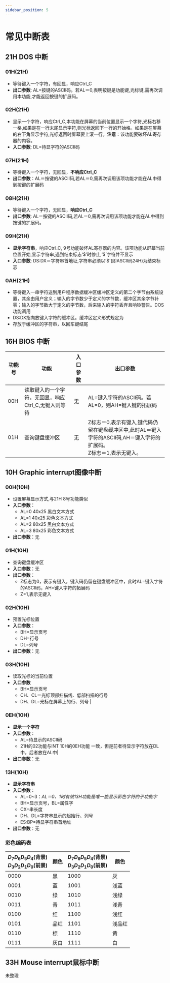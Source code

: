 ```yaml
---
sidebar_position: 5
---
```


# 常见中断表

## 21H DOS 中断

### 01H(21H)

- 等待键入一个字符，有回显，响应Ctrl_C  
- **出口参数**: AL=按键的ASCII码。若AL＝0,表明按键是功能键,光标键,需再次调用本功能,才能返回按键的扩展码。

### 02H(21H)

- 显示一个字符，响应Ctrl_C,本功能在屏幕的当前位置显示一个字符,光标右移一格,如果是在一行末尾显示字符,则光标返回下一行的开始格。如果是在屏幕的右下角显示字符,光标返回时屏幕要上滚一行。**注意**：该功能要破坏AL寄存器的内容。
- **入口参数**: DL=待显字符的ASCII码

### 07H(21H)

- 等待键入一个字符，无回显，**不响应Ctrl_C**
- **出口参数**：AL＝按键的ASCII码,若AL＝0,需再次调用该项功能才能在AL中得到按键的扩展码

### 08H(21H)

- 等待键入一个字符，无回显，**响应Ctrl_C**
- **出口参数**: AL＝按键的ASCII码,若AL＝0,需再次调用该项功能才能在AL中得到按键的扩展码。

### 09H(21H)

-  **显示字符串**，响应Ctrl_C, 9号功能破坏AL寄存器的内容。该项功能从屏幕当前位置开始,显示字符串,遇到结束标志‘\$’时停止,‘\$’字符并不显示
-  **入口参数**: DS:DX＝字符串首地址,字符串必须以‘\$'(即ASCII码24H)为结束标志

### 0AH(21H)

- 等待键入一串字符送到用户程序数据缓冲区缓冲区定义的第二个字节由系统设置，其余由用户定义；输入的字节数少于定义的字节数，缓冲区其余字节补零；输入的字节数大于定义的字节数，后来输入的字符丢弃且响铃警告。DOS功能调用
- DS:DX指向放键入字符的缓冲区。缓冲区定义形式规定为
- 存放于缓冲区的字符串，以回车键结尾

## 16H BIOS 中断

| 功能号 | 功能                                                | 入口参数 | 出口参数                                                                                                                |
| ------ | --------------------------------------------------- | -------- | ----------------------------------------------------------------------------------------------------------------------- |
| 00H    | 读取键入的一个字符，无回显，响应Ctrl_C,无键入则等待 | 无       | AL=键入字符的ASCII码。若AL=0，则AH=键入键的拓展码                                                                       |
| 01H    | 查询键盘缓冲区                                      | 无       | Z标志＝0,表示有键入,键代码仍留在键盘缓冲区中,此时AL＝键入字符的ASCII码,AH＝键入字符的扩展码。<br/> Z标志＝1,表示无键入。 |


## 10H Graphic interrupt图像中断

### 00H(10H)                                                                              

- 设置屏幕显示方式,与21H 8号功能类似
- **入口参数**：
  - AL=0 40x25 黑白文本方式
  - AL=1 40x25 彩色文本方式
  - AL=2 80x25 黑白文本方式
  - AL=3 80x25 彩色文本方式 
- **出口参数**：无

### 01H(10H)

- 查询键盘缓冲区
- **入口参数**：无
- **出口参数**：
  - Z标志为0，表示有键入，键入码仍留在键盘缓冲区中，此时AL=键入字符的ASCII码，AH=键入字符的拓展码
  - Z=1,表示无键入

### 02H(10H)                                                                                  

- 预置光标位置                          
- **入口参数**：
  - BH=显示页号
  - DH=行号
  - DL=列号                                                                      
- **出口参数**：无

### 03H(10H)

- 读取光标的当前位置 
- **入口参数**            
  - BH=显示页号
  - CH、CL＝光标顶部扫描线、低部扫描的行号
  - DH、DL=光标在屏幕上的行、列号                                        |

### 0EH(10H)                                                                                  
- **显示一个字符**                      
- **入口参数**：
  - AL=待显示的ASCII码
  - 21H的02功能与INT 10H的0EH功能 一致，但是前者待显示字符放在DL中，后者放在AL中|
- **出口参数**：无

### 13H(10H)

- **显示字符串**   
- **入口参数**：
  - AL=0~3：*AL＝0、1时有效13H功能是唯一能显示彩色字符的子功能字*
  - BH=显示页号，BL=属性字
  - CX=串长度
  - DH、DL=字符串显示的起始行、列号
  - ES:BP=待显字符串首地址
- **出口参数**：无


### 彩色编码表

| $D_7 D_6 D_5 D_4$(背景)<br/>$D_3 D_2 D_1 D_0$(前景) | 颜色 | $D_7 D_6 D_5 D_4$(背景)<br/>$D_3 D_2 D_1 D_0$(前景) | 颜色   |
| -------------------------------------------------- | ---- | -------------------------------------------------- | ------ |
| 0000                                               | 黑   | 1000                                               | 灰     |
| 0001                                               | 蓝   | 1001                                               | 浅蓝   |
| 0010                                               | 绿   | 1010                                               | 浅绿   |
| 0011                                               | 青   | 1011                                               | 浅青   |
| 0100                                               | 红   | 1100                                               | 浅红   |
| 0101                                               | 品红 | 1101                                               | 浅品红 |
| 0110                                               | 棕   | 1110                                               | 黄     |
| 0111                                               | 灰白 | 1111                                               | 白     |

## 33H Mouse interrupt鼠标中断

未整理